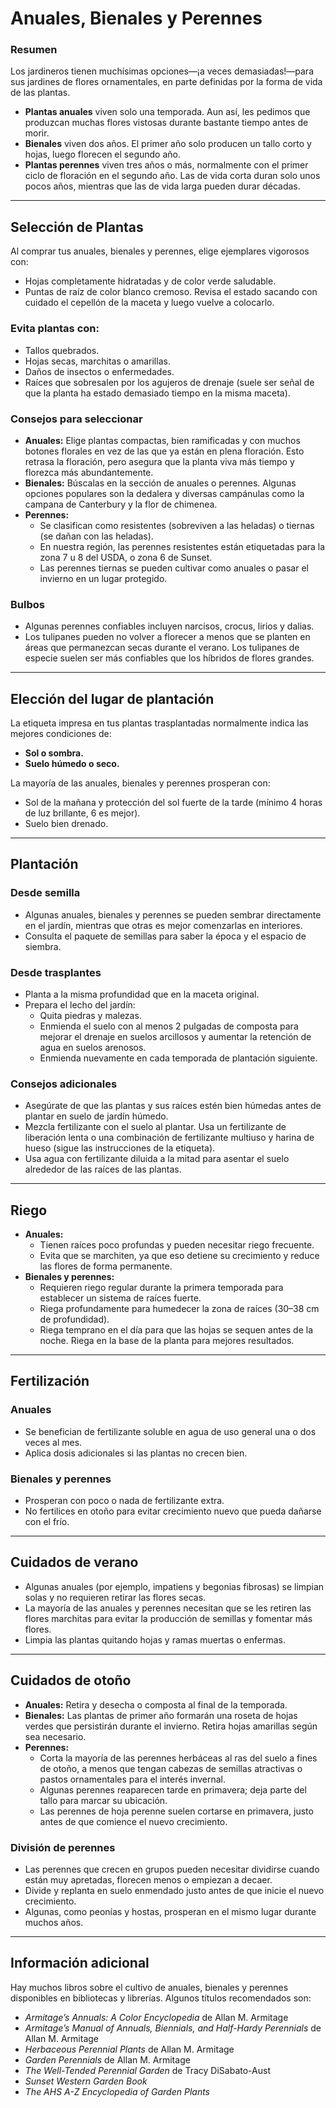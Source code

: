 # Anuales, Bienales y Perennes

### Resumen

Los jardineros tienen muchísimas opciones—¡a veces demasiadas!—para sus jardines de flores ornamentales, en parte definidas por la forma de vida de las plantas.

- **Plantas anuales** viven solo una temporada. Aun así, les pedimos que produzcan muchas flores vistosas durante bastante tiempo antes de morir.
- **Bienales** viven dos años. El primer año solo producen un tallo corto y hojas, luego florecen el segundo año.
- **Plantas perennes** viven tres años o más, normalmente con el primer ciclo de floración en el segundo año. Las de vida corta duran solo unos pocos años, mientras que las de vida larga pueden durar décadas.

---

## Selección de Plantas

Al comprar tus anuales, bienales y perennes, elige ejemplares vigorosos con:

- Hojas completamente hidratadas y de color verde saludable.
- Puntas de raíz de color blanco cremoso. Revisa el estado sacando con cuidado el cepellón de la maceta y luego vuelve a colocarlo.

### Evita plantas con:

- Tallos quebrados.
- Hojas secas, marchitas o amarillas.
- Daños de insectos o enfermedades.
- Raíces que sobresalen por los agujeros de drenaje (suele ser señal de que la planta ha estado demasiado tiempo en la misma maceta).

### Consejos para seleccionar

- **Anuales:** Elige plantas compactas, bien ramificadas y con muchos botones florales en vez de las que ya están en plena floración. Esto retrasa la floración, pero asegura que la planta viva más tiempo y florezca más abundantemente.
- **Bienales:** Búscalas en la sección de anuales o perennes. Algunas opciones populares son la dedalera y diversas campánulas como la campana de Canterbury y la flor de chimenea.
- **Perennes:**
  - Se clasifican como resistentes (sobreviven a las heladas) o tiernas (se dañan con las heladas).
  - En nuestra región, las perennes resistentes están etiquetadas para la zona 7 u 8 del USDA, o zona 6 de Sunset.
  - Las perennes tiernas se pueden cultivar como anuales o pasar el invierno en un lugar protegido.

### Bulbos

- Algunas perennes confiables incluyen narcisos, crocus, lirios y dalias.
- Los tulipanes pueden no volver a florecer a menos que se planten en áreas que permanezcan secas durante el verano. Los tulipanes de especie suelen ser más confiables que los híbridos de flores grandes.

---

## Elección del lugar de plantación

La etiqueta impresa en tus plantas trasplantadas normalmente indica las mejores condiciones de:

- **Sol o sombra.**
- **Suelo húmedo o seco.**

La mayoría de las anuales, bienales y perennes prosperan con:

- Sol de la mañana y protección del sol fuerte de la tarde (mínimo 4 horas de luz brillante, 6 es mejor).
- Suelo bien drenado.

---

## Plantación

### Desde semilla

- Algunas anuales, bienales y perennes se pueden sembrar directamente en el jardín, mientras que otras es mejor comenzarlas en interiores.
- Consulta el paquete de semillas para saber la época y el espacio de siembra.

### Desde trasplantes

- Planta a la misma profundidad que en la maceta original.
- Prepara el lecho del jardín:
  - Quita piedras y malezas.
  - Enmienda el suelo con al menos 2 pulgadas de composta para mejorar el drenaje en suelos arcillosos y aumentar la retención de agua en suelos arenosos.
  - Enmienda nuevamente en cada temporada de plantación siguiente.

### Consejos adicionales

- Asegúrate de que las plantas y sus raíces estén bien húmedas antes de plantar en suelo de jardín húmedo.
- Mezcla fertilizante con el suelo al plantar. Usa un fertilizante de liberación lenta o una combinación de fertilizante multiuso y harina de hueso (sigue las instrucciones de la etiqueta).
- Usa agua con fertilizante diluida a la mitad para asentar el suelo alrededor de las raíces de las plantas.

---

## Riego

- **Anuales:**
  - Tienen raíces poco profundas y pueden necesitar riego frecuente.
  - Evita que se marchiten, ya que eso detiene su crecimiento y reduce las flores de forma permanente.
- **Bienales y perennes:**
  - Requieren riego regular durante la primera temporada para establecer un sistema de raíces fuerte.
  - Riega profundamente para humedecer la zona de raíces (30–38 cm de profundidad).
  - Riega temprano en el día para que las hojas se sequen antes de la noche. Riega en la base de la planta para mejores resultados.

---

## Fertilización

### Anuales

- Se benefician de fertilizante soluble en agua de uso general una o dos veces al mes.
- Aplica dosis adicionales si las plantas no crecen bien.

### Bienales y perennes

- Prosperan con poco o nada de fertilizante extra.
- No fertilices en otoño para evitar crecimiento nuevo que pueda dañarse con el frío.

---

## Cuidados de verano

- Algunas anuales (por ejemplo, impatiens y begonias fibrosas) se limpian solas y no requieren retirar las flores secas.
- La mayoría de las anuales y perennes necesitan que se les retiren las flores marchitas para evitar la producción de semillas y fomentar más flores.
- Limpia las plantas quitando hojas y ramas muertas o enfermas.

---

## Cuidados de otoño

- **Anuales:** Retira y desecha o composta al final de la temporada.
- **Bienales:** Las plantas de primer año formarán una roseta de hojas verdes que persistirán durante el invierno. Retira hojas amarillas según sea necesario.
- **Perennes:**
  - Corta la mayoría de las perennes herbáceas al ras del suelo a fines de otoño, a menos que tengan cabezas de semillas atractivas o pastos ornamentales para el interés invernal.
  - Algunas perennes reaparecen tarde en primavera; deja parte del tallo para marcar su ubicación.
  - Las perennes de hoja perenne suelen cortarse en primavera, justo antes de que comience el nuevo crecimiento.

### División de perennes

- Las perennes que crecen en grupos pueden necesitar dividirse cuando están muy apretadas, florecen menos o empiezan a decaer.
- Divide y replanta en suelo enmendado justo antes de que inicie el nuevo crecimiento.
- Algunas, como peonías y hostas, prosperan en el mismo lugar durante muchos años.

---

## Información adicional

Hay muchos libros sobre el cultivo de anuales, bienales y perennes disponibles en bibliotecas y librerías. Algunos títulos recomendados son:

- *Armitage’s Annuals: A Color Encyclopedia* de Allan M. Armitage
- *Armitage’s Manual of Annuals, Biennials, and Half-Hardy Perennials* de Allan M. Armitage
- *Herbaceous Perennial Plants* de Allan M. Armitage
- *Garden Perennials* de Allan M. Armitage
- *The Well-Tended Perennial Garden* de Tracy DiSabato-Aust
- *Sunset Western Garden Book*
- *The AHS A-Z Encyclopedia of Garden Plants*

